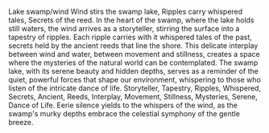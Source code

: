 Lake swamp/wind
Wind stirs the swamp lake,
Ripples carry whispered tales,
Secrets of the reed.
In the heart of the swamp, where the lake holds still waters, the wind arrives as a storyteller, stirring the surface into a tapestry of ripples. Each ripple carries with it whispered tales of the past, secrets held by the ancient reeds that line the shore. This delicate interplay between wind and water, between movement and stillness, creates a space where the mysteries of the natural world can be contemplated. The swamp lake, with its serene beauty and hidden depths, serves as a reminder of the quiet, powerful forces that shape our environment, whispering to those who listen of the intricate dance of life.
Storyteller, Tapestry, Ripples, Whispered, Secrets, Ancient, Reeds, Interplay, Movement, Stillness, Mysteries, Serene, Dance of Life.
Eerie silence yields to the whispers of the wind, as the swamp's murky depths embrace the celestial symphony of the gentle breeze.